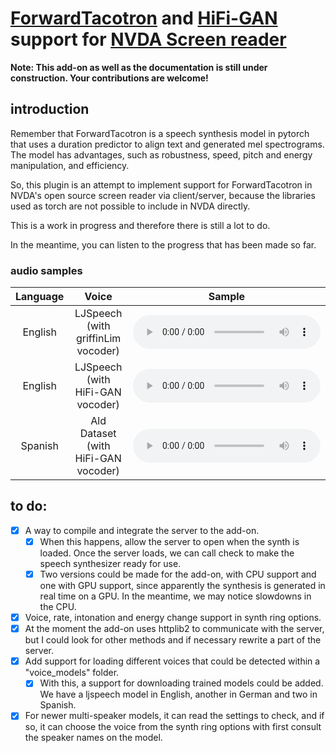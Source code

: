 # [ForwardTacotron](https://github.com/as-ideas/ForwardTacotron) and [HiFi-GAN](https://github.com/jik876/hifi-gan) support for [NVDA Screen reader](https://github.com/nvaccess/nvda)

**Note: This add-on as well as the documentation is still under construction. Your contributions are welcome!**

## introduction

Remember that ForwardTacotron is a speech synthesis model in pytorch that uses a duration predictor to align text and generated mel spectrograms. The model has advantages, such as robustness, speed, pitch and energy manipulation, and efficiency.

So, this plugin is an attempt to implement support for ForwardTacotron in NVDA's open source screen reader via client/server, because the libraries used as torch are not possible to include in NVDA directly.

This is a work in progress and therefore there is still a lot to do.

In the meantime, you can listen to the progress that has been made so far.

### audio samples

| Language | Voice | Sample |
|:---:|:---:|:---:|
|English|LJSpeech (with griffinLim vocoder)|<audio src="https://github.com/rmcpantoja/ForwardTacotron-NVDA/raw/main/demo/ForwardTacotron%20NVDA%20ljspeech%20griffinlim.mp3?raw=true" controls preload></audio>|
|English|LJSpeech (with HiFi-GAN vocoder)|<audio src="https://github.com/rmcpantoja/ForwardTacotron-NVDA/raw/main/demo/ForwardTacotron NVDA ljspeech hifigan.mp3?raw=true" controls preload></audio>|
|Spanish|Ald Dataset (with HiFi-GAN vocoder)|<audio src="https://github.com/rmcpantoja/ForwardTacotron-NVDA/raw/main/demo/ForwardTacotron NVDA Spanish Ald hifigan.mp3?raw=true" controls preload></audio>|

## to do:

- [x] A way to compile and integrate the server to the add-on.
	- [x] When this happens, allow the server to open when the synth is loaded. Once the server loads, we can call check to make the speech synthesizer ready for use.
	- [x] Two versions could be made for the add-on, with CPU support and one with GPU support, since apparently the synthesis is generated in real time on a GPU. In the meantime, we may notice slowdowns in the CPU.
- [x] Voice, rate, intonation and energy change support in synth ring options.
- [x] At the moment the add-on uses httplib2 to communicate with the server, but I could look for other methods and if necessary rewrite a part of the server.
- [x] Add support for loading different voices that could be detected within a "voice_models" folder.
	- [x] With this, a support for downloading trained models could be added. We have a ljspeech model in English, another in German and two in Spanish.
- [x] For newer multi-speaker models, it can read the settings to check, and if so, it can choose the voice from the synth ring options with first consult the speaker names on the model.
